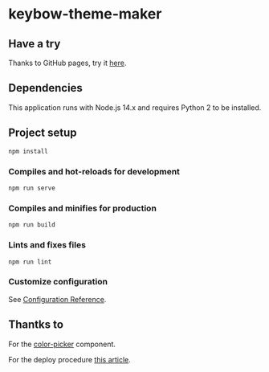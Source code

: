 # keybow-theme-maker

## Have a try

Thanks to GitHub pages, try it [here](https://mirrorshot.github.io/keybow-theme-maker/).

## Dependencies
This application runs with Node.js 14.x and requires Python 2 to be installed.

## Project setup
```
npm install
```

### Compiles and hot-reloads for development
```
npm run serve
```

### Compiles and minifies for production
```
npm run build
```

### Lints and fixes files
```
npm run lint
```

### Customize configuration
See [Configuration Reference](https://cli.vuejs.org/config/).

## Thantks to

For the [color-picker](https://github.com/caohenghu/vue-colorpicker) component.

For the deploy procedure [this article](https://dev.to/rolanddoda/deploy-to-github-pages-like-a-pro-with-github-actions-4hdg).

